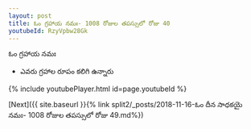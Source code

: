 ```yaml
---
layout: post
title: ఓం గ్రహాయ నమః- 1008 రోజుల తపస్సులో రోజు 40
youtubeId: RzyVpbw28Gk
---
```

 
 
 ఓం గ్రహాయ నమః  
 
 -  ఎవరు గ్రహాల రూపం కలిగి ఉన్నారు 
 
  
 
  
 
 
 
 
 
 


{% include youtubePlayer.html id=page.youtubeId %}
 
[Next]({{ site.baseurl }}{% link  split2/_posts/2018-11-16-ఓం దీన సాధకయై నమః- 1008 రోజుల తపస్సులో రోజు 49.md%})
 
